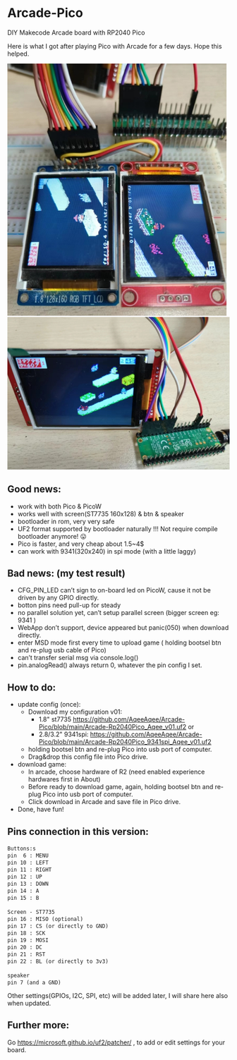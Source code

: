 # Arcade-Pico

DIY Makecode Arcade board with RP2040 Pico

Here is what I got after playing Pico with Arcade for a few days. Hope this helped.

 ![st7735](/arcade-pico-st7735.jpg)
 ![9341spi](/arcade-pico-9341spi.jpg)
## Good news:

* work with both Pico & PicoW
* works well with screen(ST7735 160x128) & btn & speaker
* bootloader in rom, very very safe
* UF2 format supported by bootloader naturally !!! Not require compile bootloader anymore! :stuck_out_tongue:
* Pico is faster, and very cheap about 1.5~4$
* can work with 9341(320x240) in spi mode (with a little laggy)

## Bad news: (my test result)

* CFG_PIN_LED can’t sign to on-board led on PicoW, cause it not be driven by any GPIO directly.
* botton pins need pull-up for steady
* no parallel solution yet, can’t setup parallel screen (bigger screen eg: 9341 )
* WebApp don’t support, device appeared but panic(050) when download directly.
* enter MSD mode first every time to upload game ( holding bootsel btn and re-plug usb cable of Pico)
* can’t transfer serial msg via console.log()
* pin.analogRead() always return 0, whatever the pin config I set.


## How to do:

* update config (once):
    * Download my configuration v01:
         * 1.8" st7735 https://github.com/AqeeAqee/Arcade-Pico/blob/main/Arcade-Rp2040Pico_Aqee_v01.uf2
           or
         * 2.8/3.2" 9341spi: https://github.com/AqeeAqee/Arcade-Pico/blob/main/Arcade-Rp2040Pico_9341spi_Aqee_v01.uf2
    * holding bootsel btn and re-plug Pico into usb port of computer.
    * Drag&drop this config file into Pico drive.
* download game:
    * In arcade, choose hardware of R2 (need enabled experience hardwares first in About)
    * Before ready to download game, again, holding bootsel btn and re-plug Pico into usb port of computer.
    * Click download in Arcade and save file in Pico drive.
* Done, have fun!

## Pins connection in this version:


    Buttons:s
    pin  6 : MENU
    pin 10 : LEFT
    pin 11 : RIGHT
    pin 12 : UP
    pin 13 : DOWN
    pin 14 : A
    pin 15 : B

    Screen - ST7735
    pin 16 : MISO (optional)
    pin 17 : CS (or directly to GND)
    pin 18 : SCK
    pin 19 : MOSI
    pin 20 : DC
    pin 21 : RST
    pin 22 : BL (or directly to 3v3)

    speaker 
    pin 7 (and a GND)

Other settings(GPIOs, I2C, SPI, etc) will be added later, I will share here also when updated.

## Further more:
Go https://microsoft.github.io/uf2/patcher/ , to add or edit settings for your board.
